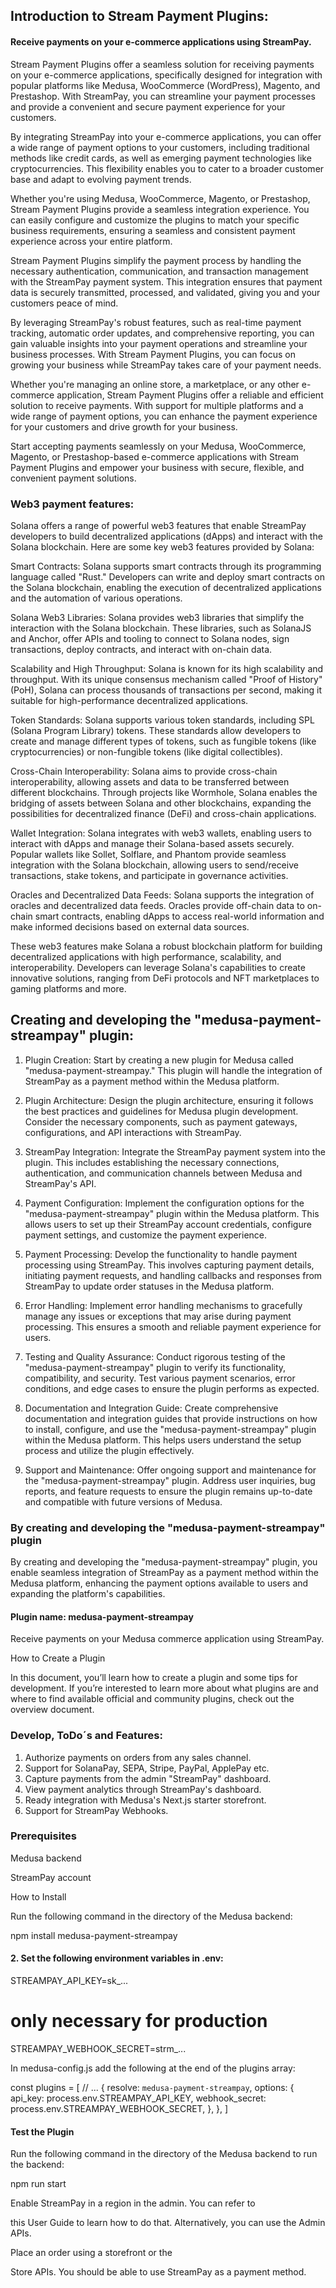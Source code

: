 ## Introduction to Stream Payment Plugins:

#### Receive payments on your e-commerce applications using StreamPay.

Stream Payment Plugins offer a seamless solution for receiving payments on your e-commerce applications, specifically designed for integration with popular platforms like Medusa, WooCommerce (WordPress), Magento, and Prestashop. With StreamPay, you can streamline your payment processes and provide a convenient and secure payment experience for your customers.

By integrating StreamPay into your e-commerce applications, you can offer a wide range of payment options to your customers, including traditional methods like credit cards, as well as emerging payment technologies like cryptocurrencies. This flexibility enables you to cater to a broader customer base and adapt to evolving payment trends.

Whether you're using Medusa, WooCommerce, Magento, or Prestashop, Stream Payment Plugins provide a seamless integration experience. You can easily configure and customize the plugins to match your specific business requirements, ensuring a seamless and consistent payment experience across your entire platform.

Stream Payment Plugins simplify the payment process by handling the necessary authentication, communication, and transaction management with the StreamPay payment system. This integration ensures that payment data is securely transmitted, processed, and validated, giving you and your customers peace of mind.

By leveraging StreamPay's robust features, such as real-time payment tracking, automatic order updates, and comprehensive reporting, you can gain valuable insights into your payment operations and streamline your business processes. With Stream Payment Plugins, you can focus on growing your business while StreamPay takes care of your payment needs.

Whether you're managing an online store, a marketplace, or any other e-commerce application, Stream Payment Plugins offer a reliable and efficient solution to receive payments. With support for multiple platforms and a wide range of payment options, you can enhance the payment experience for your customers and drive growth for your business.

Start accepting payments seamlessly on your Medusa, WooCommerce, Magento, or Prestashop-based e-commerce applications with Stream Payment Plugins and empower your business with secure, flexible, and convenient payment solutions.

### Web3 payment features: 

Solana offers a range of powerful web3 features that enable StreamPay developers to build decentralized applications (dApps) and interact with the Solana blockchain. Here are some key web3 features provided by Solana:

Smart Contracts: Solana supports smart contracts through its programming language called "Rust." Developers can write and deploy smart contracts on the Solana blockchain, enabling the execution of decentralized applications and the automation of various operations.

Solana Web3 Libraries: Solana provides web3 libraries that simplify the interaction with the Solana blockchain. These libraries, such as SolanaJS and Anchor, offer APIs and tooling to connect to Solana nodes, sign transactions, deploy contracts, and interact with on-chain data.

Scalability and High Throughput: Solana is known for its high scalability and throughput. With its unique consensus mechanism called "Proof of History" (PoH), Solana can process thousands of transactions per second, making it suitable for high-performance decentralized applications.

Token Standards: Solana supports various token standards, including SPL (Solana Program Library) tokens. These standards allow developers to create and manage different types of tokens, such as fungible tokens (like cryptocurrencies) or non-fungible tokens (like digital collectibles).

Cross-Chain Interoperability: Solana aims to provide cross-chain interoperability, allowing assets and data to be transferred between different blockchains. Through projects like Wormhole, Solana enables the bridging of assets between Solana and other blockchains, expanding the possibilities for decentralized finance (DeFi) and cross-chain applications.

Wallet Integration: Solana integrates with web3 wallets, enabling users to interact with dApps and manage their Solana-based assets securely. Popular wallets like Sollet, Solflare, and Phantom provide seamless integration with the Solana blockchain, allowing users to send/receive transactions, stake tokens, and participate in governance activities.

Oracles and Decentralized Data Feeds: Solana supports the integration of oracles and decentralized data feeds. Oracles provide off-chain data to on-chain smart contracts, enabling dApps to access real-world information and make informed decisions based on external data sources.

These web3 features make Solana a robust blockchain platform for building decentralized applications with high performance, scalability, and interoperability. Developers can leverage Solana's capabilities to create innovative solutions, ranging from DeFi protocols and NFT marketplaces to gaming platforms and more.

## Creating and developing the "medusa-payment-streampay" plugin:

1. Plugin Creation: Start by creating a new plugin for Medusa called "medusa-payment-streampay." This plugin will handle the integration of StreamPay as a payment method within the Medusa platform.

2. Plugin Architecture: Design the plugin architecture, ensuring it follows the best practices and guidelines for Medusa plugin development. Consider the necessary components, such as payment gateways, configurations, and API interactions with StreamPay.

3. StreamPay Integration: Integrate the StreamPay payment system into the plugin. This includes establishing the necessary connections, authentication, and communication channels between Medusa and StreamPay's API.

4. Payment Configuration: Implement the configuration options for the "medusa-payment-streampay" plugin within the Medusa platform. This allows users to set up their StreamPay account credentials, configure payment settings, and customize the payment experience.

5. Payment Processing: Develop the functionality to handle payment processing using StreamPay. This involves capturing payment details, initiating payment requests, and handling callbacks and responses from StreamPay to update order statuses in the Medusa platform.

6. Error Handling: Implement error handling mechanisms to gracefully manage any issues or exceptions that may arise during payment processing. This ensures a smooth and reliable payment experience for users.

7. Testing and Quality Assurance: Conduct rigorous testing of the "medusa-payment-streampay" plugin to verify its functionality, compatibility, and security. Test various payment scenarios, error conditions, and edge cases to ensure the plugin performs as expected.

8. Documentation and Integration Guide: Create comprehensive documentation and integration guides that provide instructions on how to install, configure, and use the "medusa-payment-streampay" plugin within the Medusa platform. This helps users understand the setup process and utilize the plugin effectively.

9. Support and Maintenance: Offer ongoing support and maintenance for the "medusa-payment-streampay" plugin. Address user inquiries, bug reports, and feature requests to ensure the plugin remains up-to-date and compatible with future versions of Medusa.


### By creating and developing the "medusa-payment-streampay" plugin

By creating and developing the "medusa-payment-streampay" plugin, you enable seamless integration of StreamPay as a payment method within the Medusa platform, enhancing the payment options available to users and expanding the platform's capabilities.

#### Plugin name: medusa-payment-streampay

Receive payments on your Medusa commerce application using StreamPay.

How to Create a Plugin

In this document, you’ll learn how to create a plugin and some tips for development. If you’re interested to learn more about what plugins are and where to find available official and community plugins, check out the overview document.

### Develop, ToDo´s and Features:

1. Authorize payments on orders from any sales channel.
2. Support for SolanaPay, SEPA, Stripe, PayPal, ApplePay etc.
3. Capture payments from the admin "StreamPay" dashboard.
4. View payment analytics through StreamPay's dashboard.
5. Ready integration with Medusa's Next.js starter storefront.
6. Support for StreamPay Webhooks.

### Prerequisites

Medusa backend

StreamPay account

How to Install

Run the following command in the directory of the Medusa backend:

npm install medusa-payment-streampay


#### 2. Set the following environment variables in .env:

STREAMPAY_API_KEY=sk_...
# only necessary for production
STREAMPAY_WEBHOOK_SECRET=strm_...

In medusa-config.js add the following at the end of the plugins array:

const plugins = [
  // ...
  {
    resolve: `medusa-payment-streampay`,
    options: {
      api_key: process.env.STREAMPAY_API_KEY,
      webhook_secret: process.env.STREAMPAY_WEBHOOK_SECRET,
    },
  },
]

#### Test the Plugin

Run the following command in the directory of the Medusa backend to run the backend:

npm run start

Enable StreamPay in a region in the admin. You can refer to 

this User Guide to learn how to do that. Alternatively, you can use the Admin APIs.

Place an order using a storefront or the 

Store APIs. You should be able to use StreamPay as a payment method.
